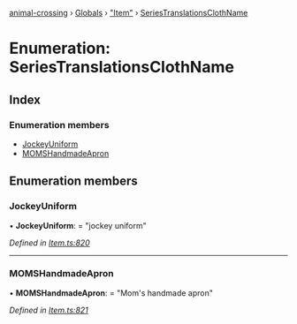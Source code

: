 [animal-crossing](../README.md) › [Globals](../globals.md) › ["Item"](../modules/_item_.md) › [SeriesTranslationsClothName](_item_.seriestranslationsclothname.md)

# Enumeration: SeriesTranslationsClothName

## Index

### Enumeration members

* [JockeyUniform](_item_.seriestranslationsclothname.md#jockeyuniform)
* [MOMSHandmadeApron](_item_.seriestranslationsclothname.md#momshandmadeapron)

## Enumeration members

###  JockeyUniform

• **JockeyUniform**: = "jockey uniform"

*Defined in [Item.ts:820](https://github.com/Norviah/animal-crossing/blob/2c80bbc/module/types/Item.ts#L820)*

___

###  MOMSHandmadeApron

• **MOMSHandmadeApron**: = "Mom's handmade apron"

*Defined in [Item.ts:821](https://github.com/Norviah/animal-crossing/blob/2c80bbc/module/types/Item.ts#L821)*
